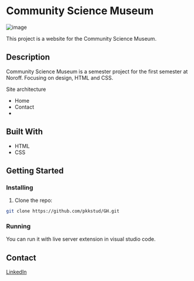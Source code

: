 # Community Science Museum

![image](https://user-images.githubusercontent.com/85131562/221853962-af4bdaa6-f0cb-4a4a-a054-372a76e54ef3.png)


This project is a website for the Community Science Museum. 

## Description

Community Science Museum is a semester project for the first semester at Noroff. Focusing on design, HTML and CSS.  

Site architecture
- Home
- Contact
- 

## Built With


- HTML
- CSS

## Getting Started

### Installing


1. Clone the repo:

```bash
git clone https://github.com/pkkstud/GH.git
```


### Running

You can run it with live server extension in visual studio code. 


## Contact

[LinkedIn](https://no.linkedin.com/in/per-kristian-kronborg)
